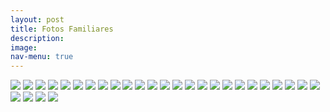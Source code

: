 ```yaml
---
layout: post
title: Fotos Familiares
description:
image:
nav-menu: true
---
```

![](assets/images/flia/IMG-20191230-WA0035.jpg)
![](assets/images/flia/MIXFOTOSFAMILIARES.10.jpg)
![](assets/images/flia/MIXFOTOSFAMILIARES.11.jpg)
![](assets/images/flia/MIXFOTOSFAMILIARES.12.jpg)
![](assets/images/flia/MIXFOTOSFAMILIARES.13.jpg)
![](assets/images/flia/MIXFOTOSFAMILIARES.14.jpg)
![](assets/images/flia/MIXFOTOSFAMILIARES.15.jpg)
![](assets/images/flia/MIXFOTOSFAMILIARES.16.jpg)
![](assets/images/flia/MIXFOTOSFAMILIARES.17.jpg)
![](assets/images/flia/MIXFOTOSFAMILIARES.18.jpg)
![](assets/images/flia/MIXFOTOSFAMILIARES.19.jpg)
![](assets/images/flia/MIXFOTOSFAMILIARES.20.jpg)
![](assets/images/flia/MIXFOTOSFAMILIARES.21.jpg)
![](assets/images/flia/MIXFOTOSFAMILIARES.22.jpg)
![](assets/images/flia/MIXFOTOSFAMILIARES.23.jpg)
![](assets/images/flia/MIXFOTOSFAMILIARES.24.jpg)
![](assets/images/flia/MIXFOTOSFAMILIARES.25.jpg)
![](assets/images/flia/MIXFOTOSFAMILIARES.26.jpg)
![](assets/images/flia/MIXFOTOSFAMILIARES.27.jpg)
![](assets/images/flia/MIXFOTOSFAMILIARES.28.jpg)
![](assets/images/flia/MIXFOTOSFAMILIARES.2.jpg)
![](assets/images/flia/MIXFOTOSFAMILIARES.3.jpg)
![](assets/images/flia/MIXFOTOSFAMILIARES.4.jpg)
![](assets/images/flia/MIXFOTOSFAMILIARES.5.jpg)
![](assets/images/flia/MIXFOTOSFAMILIARES.6.jpg)
![](assets/images/flia/MIXFOTOSFAMILIARES.7.jpg)
![](assets/images/flia/MIXFOTOSFAMILIARES.8.jpg)
![](assets/images/flia/MIXFOTOSFAMILIARES.9.jpg)
![](assets/images/flia/MIXFOTOSFAMILIARES.jpg)
